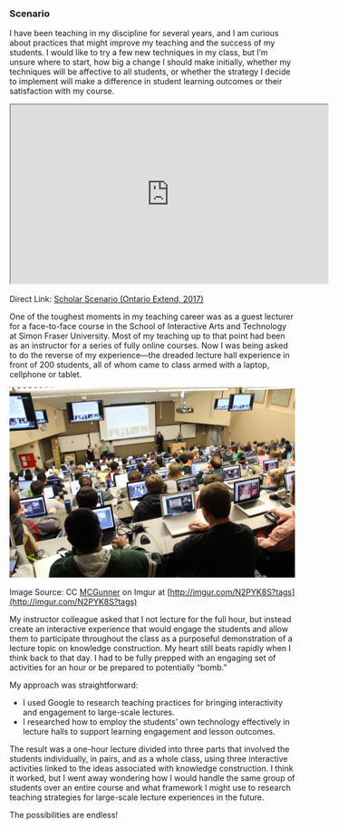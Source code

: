 ### Scenario

I have been teaching in my discipline for several years, and I am curious about practices that might improve my teaching and the success of my students. I would like to try a few new techniques in my class, but I’m unsure where to start, how big a change I should make initially, whether my techniques will be affective to all students, or whether the strategy I decide to implement will make a difference in student learning outcomes or their satisfaction with my course.

<div class="video-container-4by3"><iframe width="560" height="315" src="https://www.youtube.com/embed/CoMWfeSKnRw"></iframe></div>

Direct Link: [Scholar Scenario (Ontario Extend, 2017)](https://youtu.be/CoMWfeSKnRw)

One of the toughest moments in my teaching career was as a guest lecturer for a face-to-face course in the School of Interactive Arts and Technology at Simon Fraser University. Most of my teaching up to that point had been as an instructor for a series of fully online courses. Now I was being asked to do the reverse of my experience—the dreaded lecture hall experience in front of 200 students, all of whom came to class armed with a laptop, cellphone or tablet.

![Students sit facing the front in a tiered lecture theatre with laptops open.](images/N2PYK8S.jpeg)

Image Source: CC [MCGunner](http://imgur.com/user/MCGunner) on Imgur at [http://imgur.com/N2PYK8S?tags](http://imgur.com/N2PYK8S?tags)

My instructor colleague asked that I not lecture for the full hour, but instead create an interactive experience that would engage the students and allow them to participate throughout the class as a purposeful demonstration of a lecture topic on knowledge construction. My heart still beats rapidly when I think back to that day. I had to be fully prepped with an engaging set of activities for an hour or be prepared to potentially “bomb.”

My approach was straightforward:

*   I used Google to research teaching practices for bringing interactivity and engagement to large-scale lectures.
*   I researched how to employ the students’ own technology effectively in lecture halls to support learning engagement and lesson outcomes.

The result was a one-hour lecture divided into three parts that involved the students individually, in pairs, and as a whole class, using three interactive activities linked to the ideas associated with knowledge construction. I think it worked, but I went away wondering how I would handle the same group of students over an entire course and what framework I might use to research teaching strategies for large-scale lecture experiences in the future.

The possibilities are endless!
